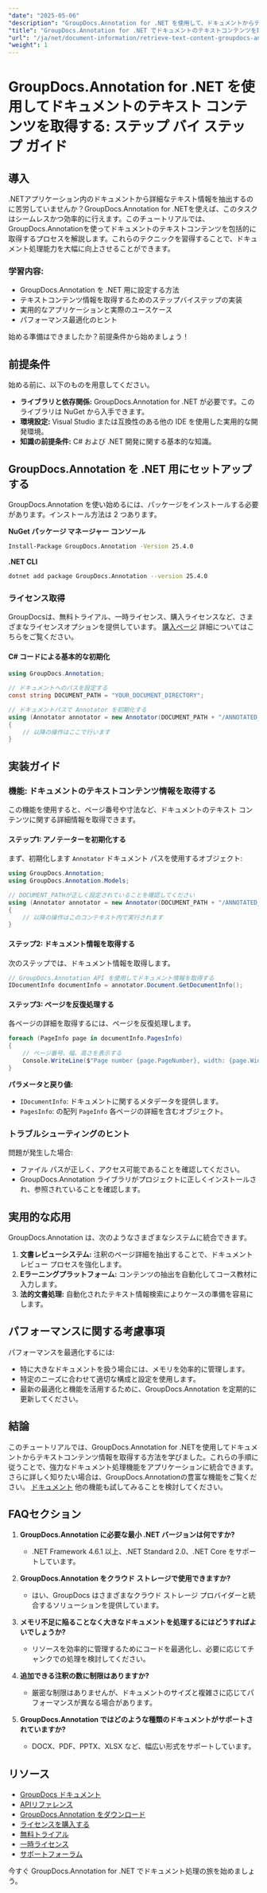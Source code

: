 ```yaml
---
"date": "2025-05-06"
"description": "GroupDocs.Annotation for .NET を使用して、ドキュメントからテキストコンテンツを効率的に取得する方法を学びましょう。このステップバイステップガイドに従って、ドキュメント処理機能を強化しましょう。"
"title": "GroupDocs.Annotation for .NET でドキュメントのテキストコンテンツを取得する - ステップバイステップガイド"
"url": "/ja/net/document-information/retrieve-text-content-groupdocs-annotation-net/"
"weight": 1
---
```


# GroupDocs.Annotation for .NET を使用してドキュメントのテキスト コンテンツを取得する: ステップ バイ ステップ ガイド

## 導入

.NETアプリケーション内のドキュメントから詳細なテキスト情報を抽出するのに苦労していませんか？GroupDocs.Annotation for .NETを使えば、このタスクはシームレスかつ効率的に行えます。このチュートリアルでは、GroupDocs.Annotationを使ってドキュメントのテキストコンテンツを包括的に取得するプロセスを解説します。これらのテクニックを習得することで、ドキュメント処理能力を大幅に向上させることができます。

### 学習内容:
- GroupDocs.Annotation を .NET 用に設定する方法
- テキストコンテンツ情報を取得するためのステップバイステップの実装
- 実用的なアプリケーションと実際のユースケース
- パフォーマンス最適化のヒント

始める準備はできましたか？前提条件から始めましょう！

## 前提条件

始める前に、以下のものを用意してください。

- **ライブラリと依存関係:** GroupDocs.Annotation for .NET が必要です。このライブラリは NuGet から入手できます。
- **環境設定:** Visual Studio または互換性のある他の IDE を使用した実用的な開発環境。
- **知識の前提条件:** C# および .NET 開発に関する基本的な知識。

## GroupDocs.Annotation を .NET 用にセットアップする

GroupDocs.Annotation を使い始めるには、パッケージをインストールする必要があります。インストール方法は 2 つあります。

**NuGet パッケージ マネージャー コンソール**
```bash
Install-Package GroupDocs.Annotation -Version 25.4.0
```

**.NET CLI**
```bash
dotnet add package GroupDocs.Annotation --version 25.4.0
```

### ライセンス取得

GroupDocsは、無料トライアル、一時ライセンス、購入ライセンスなど、さまざまなライセンスオプションを提供しています。 [購入ページ](https://purchase.groupdocs.com/buy) 詳細についてはこちらをご覧ください。

#### C# コードによる基本的な初期化

```csharp
using GroupDocs.Annotation;

// ドキュメントへのパスを設定する
const string DOCUMENT_PATH = "YOUR_DOCUMENT_DIRECTORY";

// ドキュメントパスで Annotator を初期化する
using (Annotator annotator = new Annotator(DOCUMENT_PATH + "/ANNOTATED_DOCX"))
{
    // 以降の操作はここで行います
}
```

## 実装ガイド

### 機能: ドキュメントのテキストコンテンツ情報を取得する

この機能を使用すると、ページ番号や寸法など、ドキュメントのテキスト コンテンツに関する詳細情報を取得できます。

#### ステップ1: アノテーターを初期化する

まず、初期化します `Annotator` ドキュメント パスを使用するオブジェクト:

```csharp
using GroupDocs.Annotation;
using GroupDocs.Annotation.Models;

// DOCUMENT_PATHが正しく設定されていることを確認してください
using (Annotator annotator = new Annotator(DOCUMENT_PATH + "/ANNOTATED_DOCX"))
{
    // 以降の操作はこのコンテキスト内で実行されます
}
```

#### ステップ2: ドキュメント情報を取得する

次のステップでは、ドキュメント情報を取得します。

```csharp
// GroupDocs.Annotation API を使用してドキュメント情報を取得する
IDocumentInfo documentInfo = annotator.Document.GetDocumentInfo();
```

#### ステップ3: ページを反復処理する

各ページの詳細を取得するには、ページを反復処理します。

```csharp
foreach (PageInfo page in documentInfo.PagesInfo)
{
    // ページ番号、幅、高さを表示する
    Console.WriteLine($"Page number {page.PageNumber}, width: {page.Width} and height: {page.Height}");
}
```

**パラメータと戻り値:**
- `IDocumentInfo`: ドキュメントに関するメタデータを提供します。
- `PagesInfo`: の配列 `PageInfo` 各ページの詳細を含むオブジェクト。

### トラブルシューティングのヒント

問題が発生した場合:
- ファイル パスが正しく、アクセス可能であることを確認してください。
- GroupDocs.Annotation ライブラリがプロジェクトに正しくインストールされ、参照されていることを確認します。

## 実用的な応用

GroupDocs.Annotation は、次のようなさまざまなシステムに統合できます。
1. **文書レビューシステム:** 注釈のページ詳細を抽出することで、ドキュメントレビュー プロセスを強化します。
2. **Eラーニングプラットフォーム:** コンテンツの抽出を自動化してコース教材に入力します。
3. **法的文書処理:** 自動化されたテキスト情報検索によりケースの準備を容易にします。

## パフォーマンスに関する考慮事項

パフォーマンスを最適化するには:
- 特に大きなドキュメントを扱う場合には、メモリを効率的に管理します。
- 特定のニーズに合わせて適切な構成と設定を使用します。
- 最新の最適化と機能を活用するために、GroupDocs.Annotation を定期的に更新してください。

## 結論

このチュートリアルでは、GroupDocs.Annotation for .NETを使用してドキュメントからテキストコンテンツ情報を取得する方法を学びました。これらの手順に従うことで、強力なドキュメント処理機能をアプリケーションに統合できます。さらに詳しく知りたい場合は、GroupDocs.Annotationの豊富な機能をご覧ください。 [ドキュメント](https://docs.groupdocs.com/annotation/net/) 他の機能も試してみることを検討してください。

## FAQセクション

1. **GroupDocs.Annotation に必要な最小 .NET バージョンは何ですか?**
   - .NET Framework 4.6.1 以上、.NET Standard 2.0、.NET Core をサポートしています。

2. **GroupDocs.Annotation をクラウド ストレージで使用できますか?**
   - はい、GroupDocs はさまざまなクラウド ストレージ プロバイダーと統合するソリューションを提供しています。

3. **メモリ不足に陥ることなく大きなドキュメントを処理するにはどうすればよいでしょうか?**
   - リソースを効率的に管理するためにコードを最適化し、必要に応じてチャンクでの処理を検討してください。

4. **追加できる注釈の数に制限はありますか?**
   - 厳密な制限はありませんが、ドキュメントのサイズと複雑さに応じてパフォーマンスが異なる場合があります。

5. **GroupDocs.Annotation ではどのような種類のドキュメントがサポートされていますか?**
   - DOCX、PDF、PPTX、XLSX など、幅広い形式をサポートしています。

## リソース
- [GroupDocs ドキュメント](https://docs.groupdocs.com/annotation/net/)
- [APIリファレンス](https://reference.groupdocs.com/annotation/net/)
- [GroupDocs.Annotation をダウンロード](https://releases.groupdocs.com/annotation/net/)
- [ライセンスを購入する](https://purchase.groupdocs.com/buy)
- [無料トライアル](https://releases.groupdocs.com/annotation/net/)
- [一時ライセンス](https://purchase.groupdocs.com/temporary-license/)
- [サポートフォーラム](https://forum.groupdocs.com/c/annotation/) 

今すぐ GroupDocs.Annotation for .NET でドキュメント処理の旅を始めましょう。